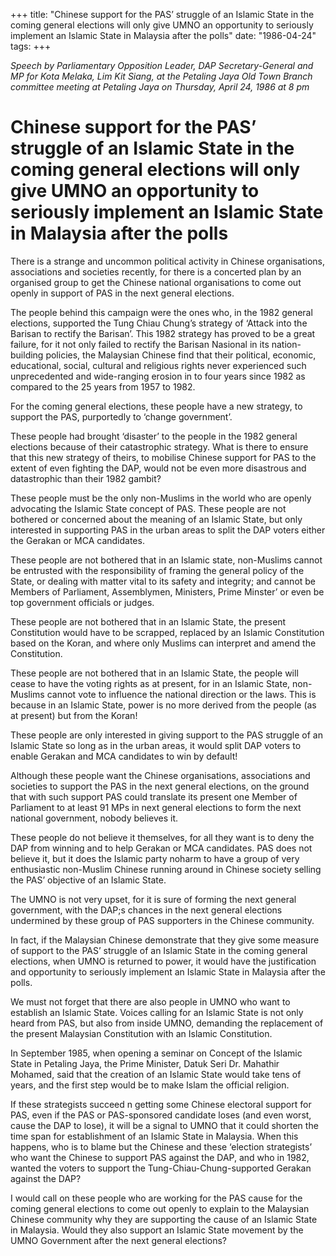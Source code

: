+++ 
title: "Chinese support for the PAS’ struggle of an Islamic State in the coming general elections will only give UMNO an opportunity to seriously implement an Islamic State in Malaysia after the polls"
date: "1986-04-24"
tags:
+++

_Speech by Parliamentary Opposition Leader, DAP Secretary-General and MP for Kota Melaka, Lim Kit Siang, at the Petaling Jaya Old Town Branch committee meeting at Petaling Jaya on Thursday, April 24, 1986 at 8 pm_

# Chinese support for the PAS’ struggle of an Islamic State in the coming general elections will only give UMNO an opportunity to seriously implement an Islamic State in Malaysia after the polls

There is a strange and uncommon political activity in Chinese organisations, associations and societies recently, for there is a concerted plan by an organised group to get the Chinese national organisations to come out openly in support of PAS in the next general elections.</u>

The people behind this campaign were the ones who, in the 1982 general elections, supported the Tung Chiau Chung’s strategy of ‘Attack into the Barisan to rectify the Barisan’. This 1982 strategy has proved to be a great failure, for it not only failed to rectify the Barisan Nasional in its nation-building policies, the Malaysian Chinese find that their political, economic, educational, social, cultural and religious rights never experienced such unprecedented and wide-ranging erosion in to four years since 1982 as compared to the 25 years from 1957 to 1982.

For the coming general elections, these people have a new strategy, to support the PAS, purportedly to ‘change government’.

These people had brought ‘disaster’ to the people in the 1982 general elections because of their catastrophic strategy. What is there to ensure that this new strategy of theirs, to mobilise Chinese support for PAS to the extent of even fighting the DAP, would not be even more disastrous and datastrophic than their 1982 gambit?

These people must be the only non-Muslims in the world who are openly advocating the Islamic State concept of PAS. These people are not bothered or concerned about the meaning of an Islamic State, but only interested in supporting PAS in the urban areas to split the DAP voters either the Gerakan or MCA candidates.

These people are not bothered that in an Islamic state, non-Muslims cannot be entrusted with the responsibility of framing the general policy of the State, or dealing with matter vital to its safety and integrity; and cannot be Members of Parliament, Assemblymen, Ministers, Prime Minster’ or even be top government officials or judges.

These people are not bothered that in an Islamic State, the present Constitution would have to be scrapped, replaced by an Islamic Constitution based on the Koran, and where only Muslims can interpret and amend the Constitution.

These people are not bothered that in an Islamic State, the people will cease to have the voting rights as at present, for in an Islamic State, non-Muslims cannot vote to influence the national direction or the laws. This is because in an Islamic State, power is no more derived from the people (as at present) but from the Koran!

These people are only interested in giving support to the PAS struggle of an Islamic State so long as in the urban areas, it would split DAP voters to enable Gerakan and MCA candidates to win by default!

Although these people want the Chinese organisations, associations and societies to support the PAS in the next general elections, on the ground that with such support PAS could translate its present one Member of Parliament to at least 91 MPs in next general elections to form the next national government, nobody believes it.

These people do not believe it themselves, for all they want is to deny the DAP from winning and to help Gerakan or MCA candidates. PAS does not believe it, but it does the Islamic party noharm to have a group of very enthusiastic non-Muslim Chinese running around in Chinese society selling the PAS’ objective of an Islamic State.

The UMNO is not very upset, for it is sure of forming the next general government, with the DAP;s chances in the next general elections undermined by these group of PAS supporters in the Chinese community.

In fact, if the Malaysian Chinese demonstrate that they give some measure of support to the PAS’ struggle of an Islamic State in the coming general elections, when UMNO is returned to power, it would have the justification and opportunity to seriously implement an Islamic State in Malaysia after the polls.

We must not forget that there are also people in UMNO who want to establish an Islamic State. Voices calling for an Islamic State is not only heard from PAS, but also from inside UMNO, demanding the replacement of the present Malaysian Constitution with an Islamic Constitution.

In September 1985, when opening a seminar on Concept of the Islamic State in Petaling Jaya, the Prime Minister, Datuk Seri Dr. Mahathir Mohamed, said that the creation of an Islamic State would take tens of years, and the first step would be to make Islam the official religion.

If these strategists succeed n getting some Chinese electoral support for PAS, even if the PAS or PAS-sponsored candidate loses (and even worst, cause the DAP to lose), it will be a signal to UMNO that it could shorten the time span for establishment of an Islamic State in Malaysia. When this happens, who is to blame but the Chinese and these ‘election strategists’ who want the Chinese to support PAS against the DAP, and who in 1982, wanted the voters to support the Tung-Chiau-Chung-supported Gerakan against the DAP?

I would call on these people who are working for the PAS cause for the coming general elections to come out openly to explain to the Malaysian Chinese community why they are supporting the cause of an Islamic State in Malaysia. Would they also support an Islamic State movement by the UMNO Government after the next general elections?
 
